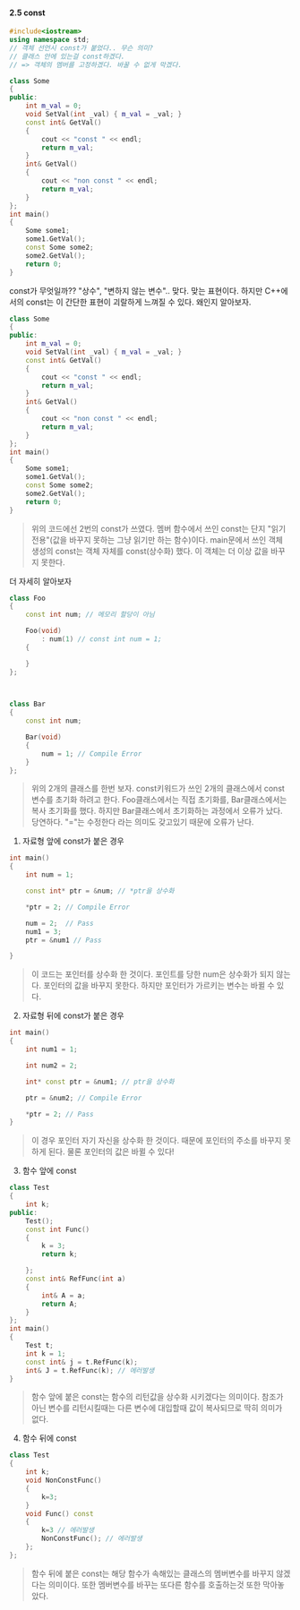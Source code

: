 #### 2.5 const
```cpp
#include<iostream>
using namespace std;
// 객체 선언시 const가 붙었다.. 무슨 의미?
// 클래스 안에 있는걸 const하겠다.
// => 객체의 멤버를 고정하겠다. 바꿀 수 없게 막겠다.

class Some
{
public:
	int m_val = 0;
	void SetVal(int _val) { m_val = _val; }
	const int& GetVal()  
	{
		cout << "const " << endl;
		return m_val; 
	}
	int& GetVal()
	{
		cout << "non const " << endl;
		return m_val;
	}
};
int main()
{
	Some some1;
	some1.GetVal();
	const Some some2;
	some2.GetVal();
	return 0;
}

```
const가 무엇일까??
"상수", "변하지 않는 변수"..
맞다. 맞는 표현이다.
하지만 C++에서의 const는 이 간단한 표현이 괴랄하게 느껴질 수 있다.
왜인지 알아보자.
```cpp
class Some
{
public:
	int m_val = 0;
	void SetVal(int _val) { m_val = _val; }
	const int& GetVal()  
	{
		cout << "const " << endl;
		return m_val; 
	}
	int& GetVal()
	{
		cout << "non const " << endl;
		return m_val;
	}
};
int main()
{
	Some some1;
	some1.GetVal();
	const Some some2;
	some2.GetVal();
	return 0;
}
```
>위의 코드에선 2번의 const가 쓰였다.
>멤버 함수에서 쓰인 const는 단지 "읽기 전용"(값을 바꾸지 못하는 그냥 읽기만 하는 함수)이다.
>main문에서 쓰인 객체 생성의 const는 객체 자체를 const(상수화) 했다. 이 객체는 더 이상 값을 바꾸지 못한다.

더 자세히 알아보자

```cpp
class Foo
{
	const int num; // 메모리 할당이 아님

	Foo(void)
		: num(1) // const int num = 1;
	{

	}
};

 

class Bar
{
	const int num;

	Bar(void)
	{
		num = 1; // Compile Error
	}
};

```
>위의 2개의 클래스를 한번 보자.
>const키워드가 쓰인 2개의 클래스에서 const변수를 초기화 하려고 한다.
>Foo클래스에서는 직접 초기화를,
>Bar클래스에서는 복사 초기화를 했다.
>하지만 Bar클래스에서 초기화하는 과정에서 오류가 났다.
>당연하다.
>"="는 수정한다 라는 의미도 갖고있기 때문에 오류가 난다.

1. 자료형 앞에 const가 붙은 경우
```cpp
int main()
{
	int num = 1;

	const int* ptr = &num; // *ptr을 상수화

	*ptr = 2; // Compile Error

	num = 2;  // Pass
	num1 = 3;
	ptr = &num1 // Pass

}
```
>이 코드는 포인터를 상수화 한 것이다.
>포인트를 당한 num은 상수화가 되지 않는다.
>포인터의 값을 바꾸지 못한다.
>하지만 포인터가 가르키는 변수는 바뀔 수 있다.
2. 자료형 뒤에 const가 붙은 경우
```cpp
int main()
{
	int num1 = 1;

	int num2 = 2;

	int* const ptr = &num1; // ptr을 상수화

	ptr = &num2; // Compile Error

	*ptr = 2; // Pass
}
```
>이 경우 포인터 자기 자신을 상수화 한 것이다.
>때문에 포인터의 주소를 바꾸지 못하게 된다.
>물론 포인터의 값은 바뀔 수 있다!
3. 함수 앞에 const
```cpp
class Test
{
	int k;
public:
	Test();
	const int Func()
	{
		k = 3;
		return k;

	};
	const int& RefFunc(int a)
	{
		int& A = a;
		return A;
	}
};
int main()
{
	Test t;
	int k = 1;
	const int& j = t.RefFunc(k);
	int& J = t.RefFunc(k); // 에러발생
}
```
>함수 앞에 붙은 const는 함수의 리턴값을 상수화 시키겠다는 의미이다. 
>참조가 아닌 변수를 리턴시킬때는 다른 변수에 대입할때 값이 복사되므로 딱히 의미가 없다.

4. 함수 뒤에 const
```cpp
class Test
{
	int k;
    void NonConstFunc()
    {
    	k=3;
    }
	void Func() const
	{
		k=3 // 에러발생
        NonConstFunc(); // 에러발생
	};
};
```
>함수 뒤에 붙은 const는 해당 함수가 속해있는 클래스의 멤버변수를 바꾸지 않겠다는 의미이다. 
>또한 멤버변수를 바꾸는 또다른 함수를 호출하는것 또한 막아놓았다.

